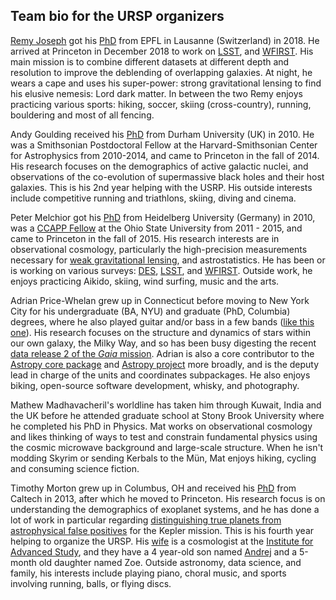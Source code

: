Team bio for the URSP organizers
--------------------------------

[Remy Joseph](https://remyjoseph.wordpress.com/) got his [PhD](https://infoscience.epfl.ch/record/260467?ln=en) from EPFL in Lausanne (Switzerland) in 2018. He arrived at Princeton in December 2018 to work on  [LSST](http://lsst.org/), and [WFIRST](http://wfirst.gsfc.nasa.gov/). His main mission is to combine different datasets at different depth and resolution to improve the deblending of overlapping galaxies. At night, he wears a cape and uses his super-power: strong gravitational lensing to find his elusive nemesis: Lord dark matter. 
In between the two Remy enjoys practicing various sports: hiking, soccer, skiing (cross-country), running, bouldering and most of all fencing. 

Andy Goulding received his [PhD](http://adsabs.harvard.edu/abs/2010PhDT.......223G) from Durham
University (UK) in 2010. He was a Smithsonian Postdoctoral Fellow at
the Harvard-Smithsonian Center for Astrophysics from 2010-2014, and
came to Princeton in the fall of 2014. His research focuses on the
demographics of active galactic nuclei, and observations of the
co-evolution of supermassive black holes and their host galaxies. This
is his 2nd year helping with the USRP. His outside interests include
competitive running and triathlons, skiing, diving and cinema.

Peter Melchior got his [PhD](http://archiv.ub.uni-heidelberg.de/volltextserver/10954/) from Heidelberg University (Germany) in 2010, was a [CCAPP Fellow](http://ccapp.osu.edu) at the Ohio State University from 2011 - 2015, and came to Princeton in the fall of 2015.
His research interests are in observational cosmology, particularly the high-precision measurements necessary for [weak gravitational lensing](http://pmelchior.net/research_des_sv_clusters.html), and astrostatistics.
He has been or is working on various surveys: [DES](http://www.darkenergysurvey.org/), [LSST](http://lsst.org/), and [WFIRST](http://wfirst.gsfc.nasa.gov/).
Outside work, he enjoys practicing Aikido, skiing, wind surfing, music and the
arts.

Adrian Price-Whelan grew up in Connecticut before moving to New York City for his undergraduate (BA, NYU) and graduate (PhD, Columbia) degrees, where he also played guitar and/or bass in a few bands ([like this one](https://operatormusicband.bandcamp.com/)). His research focuses on the structure and dynamics of stars within our own galaxy, the Milky Way, and so has been busy digesting the recent [data release 2 of the *Gaia* mission](https://www.cosmos.esa.int/web/gaia/dr2). Adrian is also a core contributor to the [Astropy core package](github.com/astropy/astropy) and [Astropy project](astropy.org) more broadly, and is the deputy lead in charge of the units and coordinates subpackages. He also enjoys biking, open-source software development, whisky, and photography.

Mathew Madhavacheril's worldline has taken him through Kuwait, India and the UK before he attended graduate school at Stony Brook University where he completed his PhD in Physics.  Mat works on observational cosmology and likes thinking of ways to test and constrain fundamental physics using the cosmic microwave background and large-scale structure. When he isn't modding Skyrim or sending Kerbals to the Mün, Mat enjoys hiking, cycling and consuming science fiction.

Timothy Morton grew up in Columbus, OH and received his [PhD](http://thesis.library.caltech.edu/8024/) from Caltech in 2013, after which he moved to Princeton. His research focus is on understanding the demographics of exoplanet systems, and he has done a
lot of work in particular regarding [distinguishing true planets from astrophysical false positives](http://www.nytimes.com/2016/05/11/science/kepler-planets-nasa.html?_r=0) for the Kepler
mission.  This is his fourth year helping to organize the URSP.  His [wife](http://www.sns.ias.edu/~verag/) is a
cosmologist at the [Institute for Advanced Study](https://www.ias.edu/), and they have a 4 year-old son
named [Andrej](https://www.youtube.com/watch?v=CAIhtf77jD0) and a 5-month old daughter named Zoe.  Outside astronomy, data science, and family, his interests
include playing piano, choral music, and sports involving running, balls, or
flying discs.
